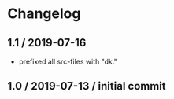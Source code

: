 # Changelog

## 1.1 / 2019-07-16
  - prefixed all src-files with "dk."

## 1.0 / 2019-07-13 / initial commit
